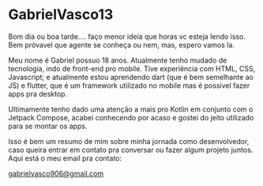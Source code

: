 # GabrielVasco13

Bom dia ou boa tarde.... faço menor ideia que horas vc esteja lendo isso.
Bem próvavel que agente se conheça ou nem, mas, espero vamos la.

Meu nome é Gabriel possuo 18 anos. 
Atualmente tenho mudado de tecnologia, indo de front-end pro mobile. Tive experiência com HTML, CSS, Javascript; e atualmente estou aprendendo
dart (que é bem semelhante ao JS) e flutter, que é um framework utilizado no mobile mas é possivel fazer apps pra desktop.

Ultimamente tenho dado uma atenção a mais pro Kotlin em conjunto com o Jetpack Compose, acabei conhecendo por acaso e gostei do jeito 
utilizado para se montar os apps.

Isso é bem um resumo de mim sobre minha jornada como desenvolvedor, caso queira entrar em contato pra conversar ou fazer algum projeto juntos.
Aqui está o meu email pra contato:


gabrielvasco906@gmail.com
